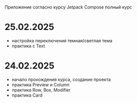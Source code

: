Приложение согласно курсу Jetpack Compose полный курс

# 25.02.2025
- настройка переключения темная/светлая тема
- практика с Text

# 24.02.2025
- начало прохождения курса, создание проекта
- практика Preview и Column
- практика Row, Box, Modifier
- практика Card
